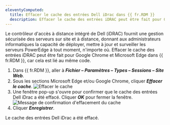 ```yaml
---
eleventyComputed:
  title: Effacer le cache des entrées Dell iDrac dans {{ fr.RDM }}
  description: Effacer le cache des entrées iDRAC peut être fait pour Google Chrome et Microsoft Edge dans {{ fr.RDM }}, car cela est lié au même code.
---
```

Le contrôleur d'accès à distance intégré de Dell (iDRAC) fournit une gestion sécurisée des serveurs sur site et à distance, donnant aux administrateurs informatiques la capacité de déployer, mettre à jour et surveiller les serveurs PowerEdge à tout moment, n'importe où. Effacer le cache des entrées iDRAC peut être fait pour Google Chrome et Microsoft Edge dans {{ fr.RDM }}, car cela est lié au même code.

1. Dans {{ fr.RDM }}, aller à ***Fichier – Paramètres – Types – Sessions – Site Web***.
1. Sous les sections Microsoft Edge et/ou Google Chrome, cliquer ***Effacer le cache***.
![Effacer le cache](https://cdnweb.devolutions.net/docs/docs_en_kb_KB6059.png)
1. Une fenêtre pop-up s'ouvre pour confirmer que le cache des entrées Dell iDrac a été effacé. Cliquer ***OK*** pour fermer la fenêtre.
![Message de confirmation d'effacement du cache](https://cdnweb.devolutions.net/docs/docs_en_kb_KB6060.png)
1. Cliquer ***Enregistrer***.

Le cache des entrées Dell iDrac a été effacé.
